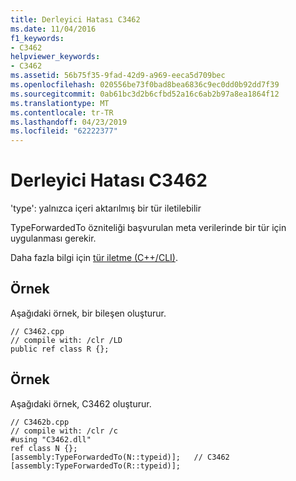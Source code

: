 ```yaml
---
title: Derleyici Hatası C3462
ms.date: 11/04/2016
f1_keywords:
- C3462
helpviewer_keywords:
- C3462
ms.assetid: 56b75f35-9fad-42d9-a969-eeca5d709bec
ms.openlocfilehash: 020556be73f0bad8bea6836c9ec0dd0b92dd7f39
ms.sourcegitcommit: 0ab61bc3d2b6cfbd52a16c6ab2b97a8ea1864f12
ms.translationtype: MT
ms.contentlocale: tr-TR
ms.lasthandoff: 04/23/2019
ms.locfileid: "62222377"
---
```

# <a name="compiler-error-c3462"></a>Derleyici Hatası C3462

'type': yalnızca içeri aktarılmış bir tür iletilebilir

TypeForwardedTo özniteliği başvurulan meta verilerinde bir tür için uygulanması gerekir.

Daha fazla bilgi için [tür iletme (C++/CLI)](../../extensions/type-forwarding-cpp-cli.md).

## <a name="example"></a>Örnek

Aşağıdaki örnek, bir bileşen oluşturur.

```
// C3462.cpp
// compile with: /clr /LD
public ref class R {};
```

## <a name="example"></a>Örnek

Aşağıdaki örnek, C3462 oluşturur.

```
// C3462b.cpp
// compile with: /clr /c
#using "C3462.dll"
ref class N {};
[assembly:TypeForwardedTo(N::typeid)];   // C3462
[assembly:TypeForwardedTo(R::typeid)];
```